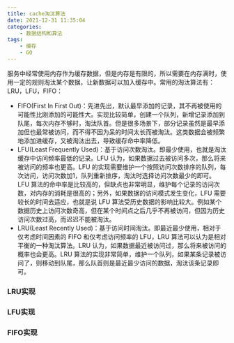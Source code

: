 ```yaml
---
title: cache淘汰算法
date: 2021-12-31 11:35:04
categories:
    - 数据结构和算法
tags:
    - 缓存
    - GO
---
```


服务中经常使用内存作为缓存数据，但是内存是有限的，所以需要在内存满时，使用一定的规则淘汰某个数据，让新数据可以加入缓存中。常用的淘汰算法有：LRU，LFU，FIFO：

- FIFO(First In First Out)：先进先出，默认最早添加的记录，其不再被使用的可能性比刚添加的可能性大。实现比较简单，创建一个队列，新增记录添加到队尾，每次内存不够时，淘汰队首。但是很多场景下，部分记录虽然是最早添加但也最常被访问，而不得不因为呆的时间太长而被淘汰。这类数据会被频繁地添加进缓存，又被淘汰出去，导致缓存命中率降低。
- LFU(Least Frequently Used)：基于访问次数淘汰。即最少使用，也就是淘汰缓存中访问频率最低的记录。LFU 认为，如果数据过去被访问多次，那么将来被访问的频率也更高。LFU 的实现需要维护一个按照访问次数排序的队列，每次访问，访问次数加1，队列重新排序，淘汰时选择访问次数最少的即可。LFU 算法的命中率是比较高的，但缺点也非常明显，维护每个记录的访问次数，对内存的消耗是很高的；另外，如果数据的访问模式发生变化，LFU 需要较长的时间去适应，也就是说 LFU 算法受历史数据的影响比较大。例如某个数据历史上访问次数奇高，但在某个时间点之后几乎不再被访问，但因为历史访问次数过高，而迟迟不能被淘汰。
- LRU(Least Recently Used)：基于访问时间淘汰。即最近最少使用，相对于仅考虑时间因素的 FIFO 和仅考虑访问频率的 LFU，LRU 算法可以认为是相对平衡的一种淘汰算法。LRU 认为，如果数据最近被访问过，那么将来被访问的概率也会更高。LRU 算法的实现非常简单，维护一个队列，如果某条记录被访问了，则移动到队尾，那么队首则是最近最少访问的数据，淘汰该条记录即可。

<!-- more -->

### LRU实现

### LFU实现

### FIFO实现
